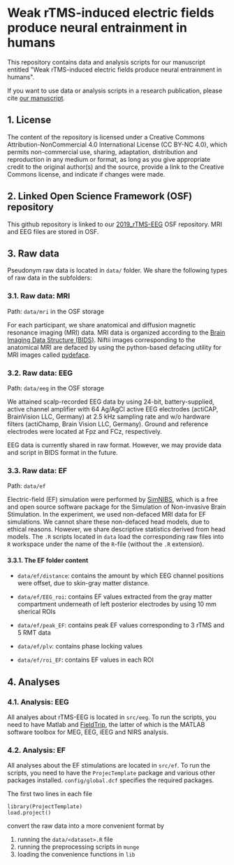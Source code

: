 # Weak rTMS-induced electric fields produce neural entrainment in humans

This repository contains data and analysis scripts for our manuscript entitled "Weak rTMS-induced electric fields produce neural entrainment in humans".

If you want to use data or analysis scripts in a research publication,
please cite [our manuscript](http://link).

## 1. License
The content of the repository is licensed under a Creative Commons Attribution-NonCommercial 4.0 International
License (CC BY-NC 4.0), which permits non-commercial use, sharing, adaptation, distribution and reproduction in any medium or format, as long as you give appropriate credit to the original author(s) and the source, provide a link to the Creative Commons license, and indicate if changes were made. 

## 2. Linked Open Science Framework (OSF) repository
This github repository is linked to our [2019_rTMS-EEG](https://osf.io/3xuk8/) OSF repository. MRI and EEG files are stored in OSF.

## 3. Raw data
Pseudonym raw data is located in `data/` folder. 
We share the following types of raw data in the subfolders: 

### 3.1. Raw data: MRI 
Path: `data/mri` in the OSF storage

For each participant, we share anatomical and diffusion magnetic resonance imaging (MRI) data.
MRI data is organized according to the [Brain Imaging Data Structure (BIDS)](https://bids.neuroimaging.io/).
Niftii images corresponding to the anatomical MRI are defaced by using the python-based defacing utility for MRI images called [pydeface](https://github.com/poldracklab/pydeface). 

### 3.2. Raw data: EEG 
Path: `data/eeg` in the OSF storage

We attained scalp-recorded EEG data by using 24-bit, battery-supplied, active channel amplifier with 64 Ag/AgCl active EEG electrodes (actiCAP, BrainVision LLC, Germany) at 2.5 kHz sampling rate and w/o hardware filters (actiChamp, Brain Vision LLC, Germany). Ground and reference electrodes were located at Fpz and FCz, respectively. 

EEG data is currently shared in raw format. However, we may provide data and script in BIDS format in the future. 

### 3.3. Raw data: EF
Path: `data/ef`

Electric-field (EF) simulation were performed by [SimNIBS](https://simnibs.github.io/simnibs/build/html/index.html), which is a free and open source software package for the Simulation of Non-invasive Brain Stimulation. 
In the experiment, we used non-defaced MRI data for EF simulations. We cannot share these non-defaced head models, due to ethical reasons. 
However, we share descriptive statistics derived from head models. 
The `.R` scripts located in `data` load the corresponding raw files into `R`
workspace under the name of the `R`-file (without the `.R` extension).

#### 3.3.1. The EF folder content
- `data/ef/distance`: contains the amount by which EEG channel positions were offset, due to skin-gray matter
distance. 

- `data/ef/EEG_roi`: contains EF values extracted from the gray matter compartment underneath of left posterior electrodes by using 10 mm sherical ROIs

- `data/ef/peak_EF`: contains peak EF values corresponding to 3 rTMS and 5 RMT data 
- `data/ef/plv`: contains phase locking values

- `data/ef/roi_EF`: contains EF values in each ROI

## 4. Analyses
### 4.1. Analysis: EEG
All analyes about rTMS-EEG is located in `src/eeg`.
To run the scripts, you need to have Matlab and [FieldTrip](http://www.fieldtriptoolbox.org/), the latter of which is the MATLAB software toolbox for MEG, EEG, iEEG and NIRS analysis. 

### 4.2. Analysis: EF
All analyses about the EF stimulations are located in `src/ef`. 
To run the scripts, you need to have the `ProjecTemplate` package and various other packages
installed. `config/global.dcf` specifies the required packages.

The first two lines in each file
~~~{R}
library(ProjectTemplate)
load.project()
~~~
convert the raw data into a more convenient format by

1. running the `data/<dataset>.R` file
2. running the preprocessing scripts in `munge`
3. loading the convenience functions in `lib`
